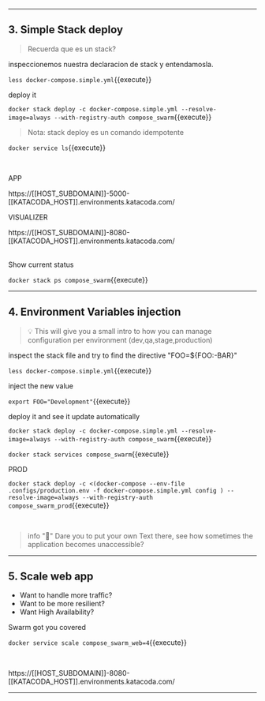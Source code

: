 
---
## 3. Simple Stack deploy

>Recuerda que es un stack?

inspeccionemos nuestra declaracion de stack y entendamosla.

`less docker-compose.simple.yml`{{execute}}


deploy it

`docker stack deploy -c docker-compose.simple.yml --resolve-image=always --with-registry-auth compose_swarm`{{execute}}

> Nota: stack deploy es un comando idempotente

`docker service ls`{{execute}}


<br>

APP

https://[[HOST_SUBDOMAIN]]-5000-[[KATACODA_HOST]].environments.katacoda.com/

VISUALIZER

https://[[HOST_SUBDOMAIN]]-8080-[[KATACODA_HOST]].environments.katacoda.com/

<br>
Show current status

`docker stack ps compose_swarm`{{execute}}

---
## 4. Environment Variables injection

> 💡 This will give you a small intro to how you can manage configuration per environment (dev,qa,stage,production)


inspect the stack file and try to find the directive "FOO=${FOO:-BAR}"

`less docker-compose.simple.yml`{{execute}}

inject the new value

`export FOO="Development"`{{execute}}

deploy it and see it update automatically

`docker stack deploy -c docker-compose.simple.yml --resolve-image=always --with-registry-auth compose_swarm`{{execute}}



`docker stack services compose_swarm`{{execute}}




PROD

`docker stack deploy -c <(docker-compose --env-file .configs/production.env -f docker-compose.simple.yml config ) --resolve-image=always --with-registry-auth compose_swarm_prod`{{execute}}




<br>

> info "🥇"
> Dare you to put your own Text there, see how sometimes the application becomes unaccessible?

---
## 5. Scale web app

- Want to handle more traffic?
- Want to be more resilient?
- Want High Availability?

Swarm got you covered

`docker service scale compose_swarm_web=4`{{execute}}


<br>

https://[[HOST_SUBDOMAIN]]-8080-[[KATACODA_HOST]].environments.katacoda.com/

---
